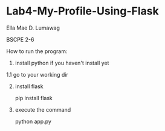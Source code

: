# Lab4-My-Profile-Using-Flask

Ella Mae D. Lumawag

BSCPE 2-6

How to run the program:
1. install python if you haven't install yet

1.1 go to your working dir 

2. install flask

   pip install flask

3. execute the command 

   python app.py   

